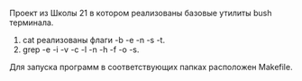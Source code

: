 Проект из Школы 21 в котором реализованы базовые утилиты bush терминала.
  1) cat реализованы флаги -b -e -n -s -t.
  2) grep -e -i -v -c -l -n -h -f -o -s.

Для запуска программ в соответствующих папках расположен Makefile.
